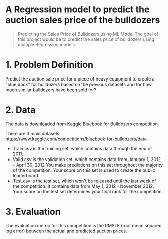 # A Regression model to predict the auction sales price of the bulldozers
> Predicting the Sales Price of Bulldozers using ML Model
> The goal of this project would be to predict the sales price of bulldozers using multiple Regression models.

# 1. Problem Definition
Predict the auction sale price for a piece of heavy equipment to create a "blue book" for bulldozers based on the previous datasets and for how much similar bulldozers have been sold for?

# 2. Data
The data is downloaded from Kaggle Bluebook for Bulldozers competition.

There are 3 main datasets. https://www.kaggle.com/competitions/bluebook-for-bulldozers/data

* Train.csv is the training set, which contains data through the end of 2011.
* Valid.csv is the validation set, which contains data from January 1, 2012 - April 30, 2012 You make predictions on this set throughout the majority of the competition. Your score on this set is used to create the public leaderboard.
* Test.csv is the test set, which won't be released until the last week of the competition. It contains data from May 1, 2012 - November 2012. Your score on the test set determines your final rank for the competition.
# 3. Evaluation
The evaluation metric for this competition is the RMSLE (root mean squared log error) between the actual and predicted auction prices.
